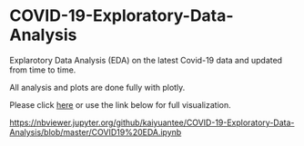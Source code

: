 # COVID-19-Exploratory-Data-Analysis
Explarotory Data Analysis (EDA) on the latest Covid-19 data and updated from time to time. 


All analysis and plots are done fully with plotly.


Please click [here](https://nbviewer.jupyter.org/github/kaiyuantee/COVID-19-Exploratory-Data-Analysis/blob/master/COVID19%20EDA.ipynb) or use the link below for full visualization.


https://nbviewer.jupyter.org/github/kaiyuantee/COVID-19-Exploratory-Data-Analysis/blob/master/COVID19%20EDA.ipynb
